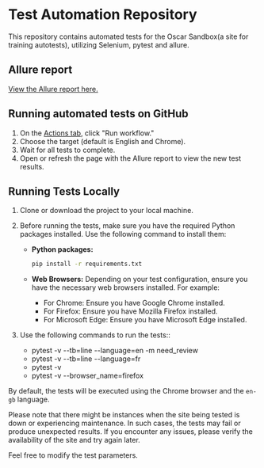# Test Automation Repository

This repository contains automated tests for the Oscar Sandbox(a site for training autotests), utilizing Selenium, pytest and allure.

## Allure report

[View the Allure report here.](https://irinafrutiz.github.io/stepik_auto_tests_course_final_block/)

## Running automated tests on GitHub

1. On the [Actions tab](https://github.com/IrinaFrutiz/stepik_auto_tests_course_final_block/actions/workflows/run_tests.yml), click "Run workflow."
2. Choose the target (default is English and Chrome).
3. Wait for all tests to complete.
4. Open or refresh the page with the Allure report to view the new test results.

## Running Tests Locally

1. Clone or download the project to your local machine.
2. Before running the tests, make sure you have the required Python packages installed. Use the following command to install them:

   - **Python packages:**
     ```bash
     pip install -r requirements.txt
     ```

   - **Web Browsers:** Depending on your test configuration, ensure you have the necessary web browsers installed. For example:
     - For Chrome: Ensure you have Google Chrome installed.
     - For Firefox: Ensure you have Mozilla Firefox installed.
     - For Microsoft Edge: Ensure you have Microsoft Edge installed.

3. Use the following commands to run the tests::

   - pytest -v --tb=line --language=en -m need_review
   - pytest -v --tb=line --language=fr
   - pytest -v
   - pytest -v --browser_name=firefox 

By default, the tests will be executed using the Chrome browser and the `en-gb` language.

Please note that there might be instances when the site being tested is down or experiencing maintenance. In such cases, the tests may fail or produce unexpected results. If you encounter any issues, please verify the availability of the site and try again later.

Feel free to modify the test parameters.

